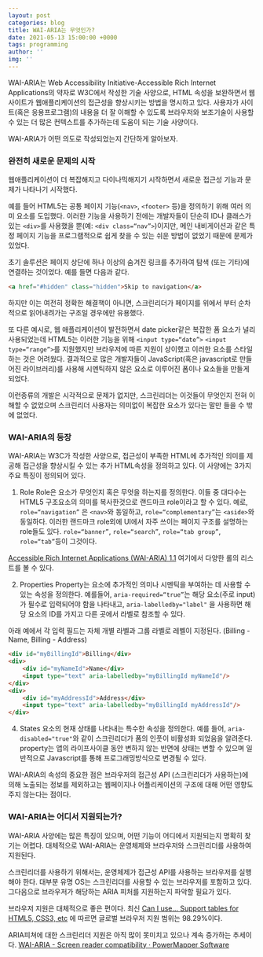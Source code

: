 ```yaml
---
layout: post
categories: blog
title: WAI-ARIA는 무엇인가?
date: 2021-05-13 15:00:00 +0000
tags: programming
author: ''
img: ''
---
```


WAI-ARIA는 Web Accessibility Initiative-Accessible Rich Internet Applications의 약자로 W3C에서 작성한 기술 사양으로,  HTML 속성을 보완하면서 웹사이트가 웹애플리케이션의 접근성을 향상시키는 방법을 명시하고 있다. 사용자가 사이트(혹은 응용프로그램)의 내용을 더 잘 이해할 수 있도록 브라우저와 보조기술이 사용할 수 있는 더 많은 컨텍스트를 추가하는데 도움이 되는 기술 사양이다.

WAI-ARIA가 어떤 의도로 작성되었는지 간단하게 알아보자.

### 완전히 새로운 문제의 시작

웹애플리케이션이 더 복잡해지고 다이나믹해지기 시작하면서 새로운 접근성 기능과 문제가 나타나기 시작했다.

예를 들어 HTML5는 공통 페이지 기능(`<nav>`, `<footer>` 등)을 정의하기 위해 여러 의미 요소를 도입했다.
이러한 기능을 사용하기 전에는 개발자들이 단순히 ID나 클래스가 있는 `<div>`를 사용했을 뿐(예: `<div class=“nav”>`)이지만, 메인 내비게이션과 같은 특정 페이지 기능을 프로그램적으로 쉽게 찾을 수 있는 쉬운 방법이 없었기 때문에 문제가 있었다.

초기 솔루션은 페이지 상단에 하나 이상의 숨겨진 링크를 추가하여 탐색 (또는 기타)에 연결하는 것이었다. 예를 들면 다음과 같다.

```html
<a href="#hidden" class="hidden">Skip to navigation</a>
```

하지만 이는 여전히 정확한 해결책이 아니면, 스크린리더가 페이지를 위에서 부터 순차적으로 읽어내려가는 구조일 경우에만 유용했다.

또 다른 예시로,  웹 애플리케이션이 발전하면서 date picker같은 복잡한 폼 요소가 널리 사용되었는데 HTML5는 이러한 기능을 위해  `<input type=“date”>` `<input type=“range”>`를 지원했지만 브라우저에 따른 지원이 상이했고 이러한 요소를 스타일하는 것은 어려웠다. 결과적으로 많은 개발자들이 JavaScript(혹은 javascript로 만들어진 라이브러리)를 사용해 시멘틱하지 않은 요소로 이루어진 폼이나 요소들을 만들게 되었다.

이런종류의 개발은 시각적으로 문제가 없지만, 스크린리더는 이것들이 무엇인지 전혀 이해할 수 없었으며 스크린리더 사용자는 의미없이 복잡한 요소가 있다는 말만 들을 수 밖에 없었다.

### WAI-ARIA의 등장

WAI-ARIA는 W3C가 작성한 사양으로, 접근성이 부족한 HTML에 추가적인 의미를 제공해 접근성을 향상시킬 수 있는 추가 HTML속성을 정의하고 있다. 이 사양에는 3가지 주요 특징이 정의되어 있다.

1. Role
Role은 요소가 무엇인지 혹은 무엇을 하는지를 정의한다. 이들 중 대다수는 HTML5 구조요소의 의미를 복사한것으로 랜드마크 role이라고 할 수 있다.
예로,
`role=“navigation”` 은 `<nav>`와 동일하고,
`role=“complementary”`는 `<aside>`와 동일하다.
이러한 랜드마크 role외에 UI에서 자주 쓰이는 페이지 구조를 설명하는 role들도 있다.
`role=“banner”`, `role=“search”`, `role=“tab group”`, `role=“tab”`등이 그것이다.

[Accessible Rich Internet Applications (WAI-ARIA) 1.1](https://www.w3.org/TR/wai-aria-1.1/#role_definitions) 여기에서 다양한 롤의 리스트를 볼 수 있다.

2. Properties
Property는 요소에 추가적인 의미나 시멘틱을 부여하는 데 사용할 수 있는 속성을 정의한다. 예를들어, `aria-required=“true”`는 해당 요소(주로 input)가 필수로 입력되어야 함을 나타내고, `aria-labelledby="label"` 을 사용하면 해당 요소의 ID를 가지고 다른 곳에서 라벨로 참조할 수 있다.

아래 예에서 각 입력 필드는 자체 개별 라벨과 그룹 라벨로 레벨이 지정된다.
(Billing - Name, Billing - Address)

```html
<div id="myBillingId">Billing</div>
<div>
    <div id="myNameId">Name</div>
    <input type="text" aria-labelledby="myBillingId myNameId"/>
</div>
<div>
    <div id="myAddressId">Address</div>
    <input type="text" aria-labelledby="myBillingId myAddressId"/>
</div>
```

4. States
요소의 현재 상태를 나타내는 특수한 속성을 정의한다. 예를 들어, `aria-disabled="true"`와 같이 스크린리더가 폼의 인풋이 비활성화 되었음을 알려준다.
property는 앱의 라이프사이클 동안 변하지 않는 반면에 상태는 변할 수 있으며 일반적으로 Javascript를 통해 프로그래밍방식으로 변경될 수 있다.

WAI-ARIA의 속성의 중요한 점은 브라우저의 접근성 API (스크린리더가 사용하는)에 의해 노출되는 정보를 제외하고는 웹페이지나 어플리케이션의 구조에 대해 어떤 영향도 주지 않는다는 점이다.

### WAI-ARIA는 어디서 지원되는가?

WAI-ARIA 사양에는 많은 특징이 있으며, 어떤 기능이 어디에서 지원되는지 명확히 찾기는 어렵다. 대체적으로 WAI-ARIA는 운영체제와 브라우저와 스크린리더를 사용하여 지원된다.

스크린리더를 사용하기 위해서는, 운영체제가 접근성 API를 사용하는 브라우저를 실행해야 한다. 대부분 유명 OS는 스크린리더를 사용할 수 있는 브라우저를 포함하고 있다. 그다음으로 브라우저가 해당하는 ARIA 피처를 지원하는지 파악할 필요가 있다.

브라우저 지원은 대체적으로 좋은 편이다. 최신 [Can I use… Support tables for HTML5, CSS3, etc](https://caniuse.com/wai-aria) 에 따르면 글로벌 브라우저 지원 범위는 98.29%이다.

ARIA피쳐에 대한 스크린리더 지원은 아직 많이 못미치고 있으나 계속 증가하는 추세이다. [WAI-ARIA - Screen reader compatibility · PowerMapper Software](https://www.powermapper.com/tests/screen-readers/aria/)
